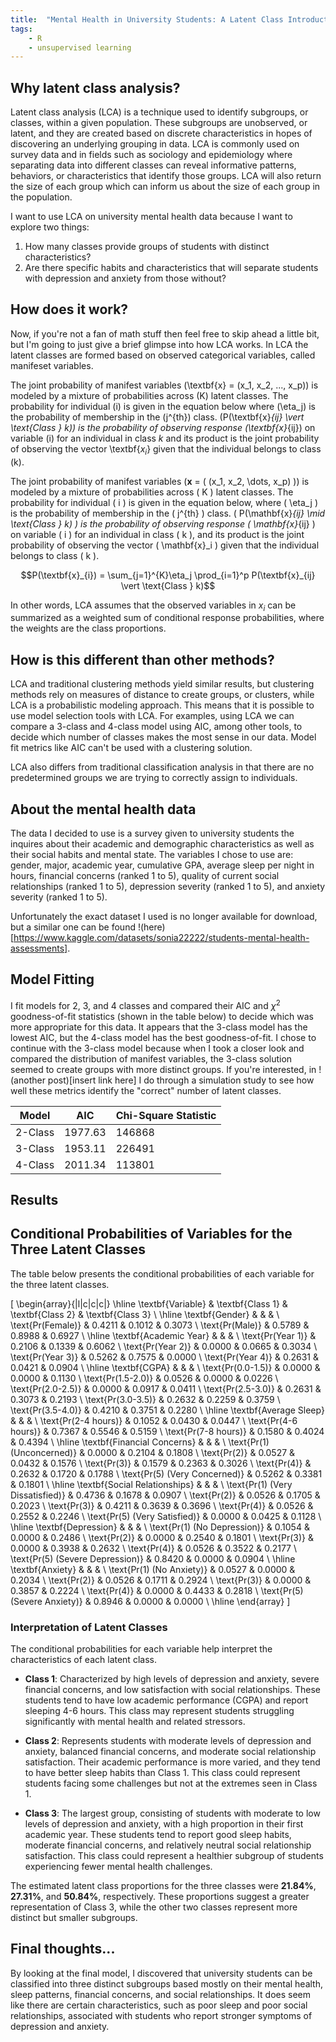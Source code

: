 ```yaml
---
title:  "Mental Health in University Students: A Latent Class Introduction and Analysis"
tags:
    - R
    - unsupervised learning
---
```


<script type="text/javascript" async
  src="https://cdnjs.cloudflare.com/ajax/libs/mathjax/2.7.7/MathJax.js?config=TeX-MML-AM_CHTML">
</script>

<!--more-->

## Why latent class analysis?

Latent class analysis (LCA) is a technique used to identify subgroups, or classes, within a given population. These subgroups are unobserved, or latent, and they are created based on discrete characteristics in hopes of discovering an underlying grouping in data. LCA is commonly used on survey data and in fields such as sociology and epidemiology where separating data into different classes can reveal informative patterns, behaviors, or characteristics that identify those groups. LCA will also return the size of each group which can inform us about the size of each group in the population.

I want to use LCA on university mental health data because I want to explore two things:
1. How many classes provide groups of students with distinct characteristics?
2. Are there specific habits and characteristics that will separate students with depression and
anxiety from those without?

## How does it work?

Now, if you're not a fan of math stuff then feel free to skip ahead a little bit, but I'm going to just give a brief glimpse into how LCA works. In LCA the latent classes are formed based on observed categorical variables, called manifeset variables.

The joint probability of manifest variables \(\textbf{x} = (x_1, x_2, ..., x_p)\) is modeled by a mixture of probabilities across \(K\) latent classes. The probability for individual \(i\) is given in the equation below where \(\eta_j\) is the probability of membership in the \(j^{th}\) class. \(P(\textbf{x}_{ij} \vert \text{Class } k)\) is the probability of observing response \(\textbf{x}_{ij}\) on variable \(i\) for an individual in class $k$ and its product is the joint probability of observing the vector \textbf{$x_i$} given that the individual belongs to class \(k\).

The joint probability of manifest variables (**x** = \( (x_1, x_2, \dots, x_p) \)) is modeled by a mixture of probabilities across \( K \) latent classes. The probability for individual \( i \) is given in the equation below, where \( \eta_j \) is the probability of membership in the \( j^{th} \) class. \( P(\mathbf{x}_{ij} \mid \text{Class } k) \) is the probability of observing response \( \mathbf{x}_{ij} \) on variable \( i \) for an individual in class \( k \), and its product is the joint probability of observing the vector \( \mathbf{x}_i \) given that the individual belongs to class \( k \).

$$P(\textbf{x}_{i}) = \sum_{j=1}^{K}\eta_j \prod_{i=1}^p P(\textbf{x}_{ij} \vert \text{Class } k)$$

In other words, LCA assumes that the observed variables in $x_i$ can be summarized as a weighted sum of conditional response probabilities, where the weights are the class proportions.

## How is this different than other methods?

LCA and traditional clustering methods yield similar results, but clustering methods rely on measures of distance to create groups, or clusters, while LCA is a probabilistic modeling approach. This means that it is possible to use model selection tools with LCA. For examples, using LCA we can compare a 3-class and 4-class model using AIC, among other tools, to decide which number of classes makes the most sense in our data. Model fit metrics like AIC can't be used with a clustering solution. 

LCA also differs from traditional classification analysis in that there are no predetermined groups we are trying to correctly assign to individuals.

## About the mental health data

The data I decided to use is a survey given to university students the inquires about their academic and demographic characteristics as well as their social habits and mental state. The variables I chose to use are: gender, major, academic year, cumulative GPA, average sleep per night in hours, financial concerns (ranked 1 to 5), quality of current social relationships (ranked 1 to 5), depression severity (ranked 1 to 5), and anxiety severity (ranked 1 to 5).

Unfortunately the exact dataset I used is no longer available for download, but a similar one can be found !(here)[https://www.kaggle.com/datasets/sonia22222/students-mental-health-assessments].

## Model Fitting

I fit models for 2, 3, and 4 classes and compared their AIC and $\chi^2$ goodness-of-fit statistics (shown in the table below) to decide which was more appropriate for this data. It appears that the 3-class model has the lowest AIC, but the 4-class model has the best goodness-of-fit. I chose to continue with the 3-class model because when I took a closer look and compared the distribution of manifest variables, the 3-class solution seemed to create groups with more distinct groups. If you're interested, in !(another post)[insert link here] I do through a simulation study to see how well these metrics identify the "correct" number of latent classes.

| **Model**  | **AIC**  | **Chi-Square Statistic** |
|------------|---------|------------------------|
| 2-Class   | 1977.63 | 146868                 |
| 3-Class   | 1953.11 | 226491                 |
| 4-Class   | 2011.34 | 113801                 |

## Results

## Conditional Probabilities of Variables for the Three Latent Classes

The table below presents the conditional probabilities of each variable for the three latent classes.

\[
\begin{array}{|l|c|c|c|}
\hline
\textbf{Variable} & \textbf{Class 1} & \textbf{Class 2} & \textbf{Class 3} \\
\hline
\textbf{Gender} & & & \\
\text{Pr(Female)} & 0.4211 & 0.1012 & 0.3073 \\
\text{Pr(Male)} & 0.5789 & 0.8988 & 0.6927 \\
\hline
\textbf{Academic Year} & & & \\
\text{Pr(Year 1)} & 0.2106 & 0.1339 & 0.6062 \\
\text{Pr(Year 2)} & 0.0000 & 0.0665 & 0.3034 \\
\text{Pr(Year 3)} & 0.5262 & 0.7575 & 0.0000 \\
\text{Pr(Year 4)} & 0.2631 & 0.0421 & 0.0904 \\
\hline
\textbf{CGPA} & & & \\
\text{Pr(0.0-1.5)} & 0.0000 & 0.0000 & 0.1130 \\
\text{Pr(1.5-2.0)} & 0.0526 & 0.0000 & 0.0226 \\
\text{Pr(2.0-2.5)} & 0.0000 & 0.0917 & 0.0411 \\
\text{Pr(2.5-3.0)} & 0.2631 & 0.3073 & 0.2193 \\
\text{Pr(3.0-3.5)} & 0.2632 & 0.2259 & 0.3759 \\
\text{Pr(3.5-4.0)} & 0.4210 & 0.3751 & 0.2280 \\
\hline
\textbf{Average Sleep} & & & \\
\text{Pr(2-4 hours)} & 0.1052 & 0.0430 & 0.0447 \\
\text{Pr(4-6 hours)} & 0.7367 & 0.5546 & 0.5159 \\
\text{Pr(7-8 hours)} & 0.1580 & 0.4024 & 0.4394 \\
\hline
\textbf{Financial Concerns} & & & \\
\text{Pr(1) (Unconcerned)} & 0.0000 & 0.2104 & 0.1808 \\
\text{Pr(2)} & 0.0527 & 0.0432 & 0.1576 \\
\text{Pr(3)} & 0.1579 & 0.2363 & 0.3026 \\
\text{Pr(4)} & 0.2632 & 0.1720 & 0.1788 \\
\text{Pr(5) (Very Concerned)} & 0.5262 & 0.3381 & 0.1801 \\
\hline
\textbf{Social Relationships} & & & \\
\text{Pr(1) (Very Dissatisfied)} & 0.4736 & 0.1678 & 0.0907 \\
\text{Pr(2)} & 0.0526 & 0.1705 & 0.2023 \\
\text{Pr(3)} & 0.4211 & 0.3639 & 0.3696 \\
\text{Pr(4)} & 0.0526 & 0.2552 & 0.2246 \\
\text{Pr(5) (Very Satisfied)} & 0.0000 & 0.0425 & 0.1128 \\
\hline
\textbf{Depression} & & & \\
\text{Pr(1) (No Depression)} & 0.1054 & 0.0000 & 0.2486 \\
\text{Pr(2)} & 0.0000 & 0.2540 & 0.1801 \\
\text{Pr(3)} & 0.0000 & 0.3938 & 0.2632 \\
\text{Pr(4)} & 0.0526 & 0.3522 & 0.2177 \\
\text{Pr(5) (Severe Depression)} & 0.8420 & 0.0000 & 0.0904 \\
\hline
\textbf{Anxiety} & & & \\
\text{Pr(1) (No Anxiety)} & 0.0527 & 0.0000 & 0.2034 \\
\text{Pr(2)} & 0.0526 & 0.1711 & 0.2924 \\
\text{Pr(3)} & 0.0000 & 0.3857 & 0.2224 \\
\text{Pr(4)} & 0.0000 & 0.4433 & 0.2818 \\
\text{Pr(5) (Severe Anxiety)} & 0.8946 & 0.0000 & 0.0000 \\
\hline
\end{array}
\]

### Interpretation of Latent Classes

The conditional probabilities for each variable help interpret the characteristics of each latent class.  

- **Class 1**: Characterized by high levels of depression and anxiety, severe financial concerns, and low satisfaction with social relationships. These students tend to have low academic performance (CGPA) and report sleeping 4-6 hours. This class may represent students struggling significantly with mental health and related stressors.  

- **Class 2**: Represents students with moderate levels of depression and anxiety, balanced financial concerns, and moderate social relationship satisfaction. Their academic performance is more varied, and they tend to have better sleep habits than Class 1. This class could represent students facing some challenges but not at the extremes seen in Class 1.  

- **Class 3**: The largest group, consisting of students with moderate to low levels of depression and anxiety, with a high proportion in their first academic year. These students tend to report good sleep habits, moderate financial concerns, and relatively neutral social relationship satisfaction. This class could represent a healthier subgroup of students experiencing fewer mental health challenges.  

The estimated latent class proportions for the three classes were **21.84%**, **27.31%**, and **50.84%**, respectively. These proportions suggest a greater representation of Class 3, while the other two classes represent more distinct but smaller subgroups.


## Final thoughts...

By looking at the final model, I discovered that university students can be classified into three distinct subgroups based mostly on their mental health, sleep patterns, financial concerns, and social relationships. It does seem like there are certain characteristics, such as poor sleep and poor social relationships, associated with students who report stronger symptoms of depression and anxiety. 
<!-- The identification of these subgroups provides a deeper understanding of the experiences among students, that can help inform university leadership and resources in supporting their students. -->